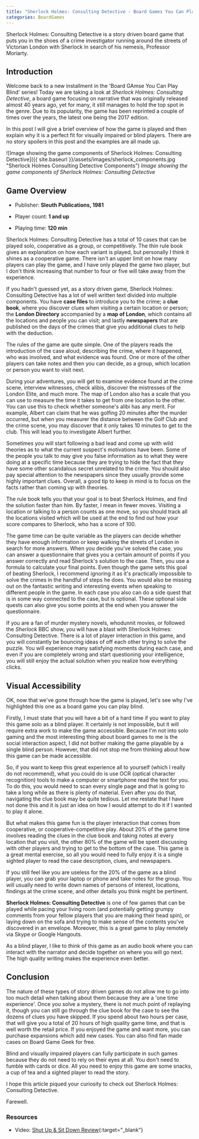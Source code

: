 ```yaml
---
title: "Sherlock Holmes: Consulting Detective - Board Games You Can Play Blind"
categories: BoardGames
---
```

Sherlock Holmes: Consulting Detective is a story driven board game that puts you in the shoes of a crime investigator running around the streets of Victorian London with Sherlock in search of his nemesis, Professor Moriarty. 

## Introduction

Welcome back to a new installment in the 'Board GAmse You Can Play Blind' series! Today we are taking a look at _Sherlock Holmes: Consulting Detective_, a board game focusing on narrative that was originally released almost 40 years ago, yet for many, it still manages to hold the top spot in the genre. Due to its popularity, the game has been reprinted a couple of times over the years, the latest one being the 2017 edition.

In this post I will give a brief overview of how the game is played and then explain why it is a perfect fit for visually impaired or blind players. There are no story spoilers in this post and the examples are all made up. 

![Image showing the game components of Sherlock Holmes: Consulting Detective]({{ site.baseurl }}/assets/images/sherlock_components.jpg "Sherlock Holmes Consulting Detective Components")
_Image showing the game components of Sherlock Holmes: Consulting Detective_

## Game Overview

* Publisher: **Sleuth Publications, 1981**

* Player count: **1 and up**

* Playing time: **120 min**

Sherlock Holmes: Consulting Detective has a total of 10 cases that can be played solo, cooperative as a group, or competitively. The thin rule book gives an explanation on how each variant is played, but personally I think it shines as a cooperative game. There isn't an upper limit on how many players can play the game, and I have only played the game two player, but I don't think increasing that number to four or five will take away from the experience. 

If you hadn't guessed yet, as a story driven game, Sherlock Holmes: Consulting Detective has a lot of well written text divided into multiple components. You have **case files** to introduce you to the crime; a **clue book**, where you discover clues when visiting a certain location or person; the **London Directory** accompanied by a **map of London**, which contains all the locations and people you can visit; and lastly **newspapers** that are published on the days of the crimes that give you additional clues to help with the deduction. 

The rules of the game are quite simple. One of the players reads the introduction of the case aloud, describing the crime, where it happened, who was involved, and what evidence was found. One or more of the other players can take notes and then you can decide, as a group, which location or person you want to visit next.  

During your adventures, you will get to examine evidence found at the crime scene, interview witnesses, check alibis, discover the mistresses of the London Elite, and much more. The map of London also has a scale that you can use to measure the time it takes to get from one location to the other. You can use this to check whether someone's alibi has any merit. For example, Albert can claim that he was golfing 20 minutes after the murder occurred, but when you measurer the distance between the Golf Club and the crime scene, you may discover that it only takes 10 minutes to get to the club. This will lead you to investigate Albert further. 

Sometimes you will start following a bad lead and come up with wild theories as to what the current suspect's motivations have been. Some of the people you talk to may give you false information as to what they were doing at a specific time because they are trying to hide the fact that they have some other scandalous secret unrelated to the crime. You should also pay special attention to the newspapers since they usually provide some highly important clues. Overall, a good tip to keep in mind is to focus on the facts rather than coming up with theories.

The rule book tells you that your goal is to beat Sherlock Holmes, and find the solution faster than him. By faster, I mean in fewer moves. Visiting a location or talking to a person counts as one move, so you should track all the locations visited which will be used at the end to find out how your score compares to Sherlock, who has a score of 100.

The game time can be quite variable as the players can decide whether they have enough information or keep walking the streets of London in search for more answers. When you decide you've solved the case, you can answer a questionnaire that gives you a certain amount of points if you answer correctly and read Sherlock's solution to the case. Then, you use a formula to calculate your final points. Even though the game sets this goal of beating Sherlock, I recommend ignoring it as it's  practically impossible to solve the crimes in the handful of steps he does. You would also be missing out on the fantastic writing and interesting events when speaking to different people in the game. In each case you also can do a side quest that is in some way connected to the case, but is optional. These optional side quests can also give you some points at the end when you answer the questionnaire.

If you are a fan of murder mystery novels, whodunnit movies, or followed the _Sherlock_ BBC show, you will have a blast with Sherlock Holmes: Consulting Detective. There is a lot of player interaction in this game, and you will constantly be bouncing ideas of off each other trying to solve the puzzle. You will experience many satisfying moments during each case, and even if you are completely wrong and start questioning your intelligence, you will still enjoy the actual solution when you realize how everything clicks.

## Visual Accessibility

OK, now that we've gone through how the game is played, let's see why I've highlighted this one as a board game you can play blind. 

Firstly, I must state that you will have a bit of a hard time if you want to play this game solo  as a blind player. It certainly is not impossible, but it will require extra work to make the game accessible. Because I'm not into solo gaming and the most interesting thing about board games to me is the social interaction aspect, I did not bother making the game playable by a single blind person. However, that did not stop me from thinking about how this game can be made accessible. 

So, if you want to keep this great experience all to yourself (which I really do not recommend), what you could do is use OCR (optical character recognition) tools to make a computer or smartphone read the text for you. To do this, you would need to scan every single page and that is going to take a long while as there is plenty of material. Even after you do that, navigating the clue book may be quite tedious. Let me restate that I have not done this and it is just an idea on how I would attempt to do it if I wanted to play it alone.

But what makes this game fun is the player interaction that comes from cooperative, or cooperative-competitive play. About 20% of the game time involves reading the clues in the clue book and taking notes at every location that you visit, the other 80% of the game will be spent discussing with other players and trying to get to the bottom of the case. This game is a great mental exercise, so all you would need to fully enjoy it is a single sighted player to read the case description, clues, and newspapers. 

If you still feel like you are useless for the 20% of the game as a blind player, you can grab your laptop or phone and take notes for the group. You will usually need to write down names of persons of interest, locations, findings at the crime scene, and other details you think might be pertinent.

__Sherlock Holmes: Consulting Detective__ is one of few games that can be played while pacing your living room (and potentially getting grumpy comments from your fellow players that you are making their head spin), or laying down on the sofa and trying to make sense of the contents you've discovered in an envelope. Moreover, this is a great game to play remotely via Skype or Google Hangouts.

As a blind player, I like to think of this game as an audio book where you can interact with the narrator and decide together on where you will go next. The high quality writing makes the experience even better.

## Conclusion

The nature of these types of story driven games do not allow me to go into too much detail when talking about them because they are a 'one time experience'. Once you solve a mystery, there is not much point of replaying it, though you can still go through the clue book for the case to see the dozens of clues you have skipped. If you spend about two hours per case, that will give you a total of 20 hours of high quality game time, and that is well worth the retail price. If you enjoyed the game and want more, you can purchase expansions which add new cases. You can also find fan made cases on Board Game Geek for free.

Blind and visually impaired players can fully participate in such games because they do not need to rely on their eyes at all. You don't need to fumble with cards or dice. All you need to enjoy this game are some snacks, a cup of tea and a sighted player to read the story.

I hope this article piqued your curiosity to check out Sherlock Holmes: Consulting Detective.

Farewell.

### Resources

- Video: [Shut Up & Sit Down Review](https://www.youtube.com/watch?v=u-63xEB31dA){:target="_blank"}

